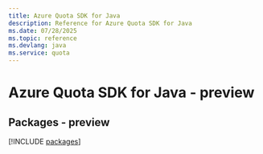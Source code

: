 ```yaml
---
title: Azure Quota SDK for Java
description: Reference for Azure Quota SDK for Java
ms.date: 07/28/2025
ms.topic: reference
ms.devlang: java
ms.service: quota
---
```

# Azure Quota SDK for Java - preview
## Packages - preview
[!INCLUDE [packages](quota-index.md)]
